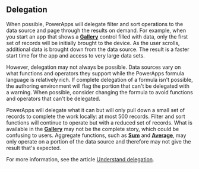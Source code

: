 ## Delegation ##

When possible, PowerApps will delegate filter and sort operations to the data source and page through the results on demand. For example, when you start an app that shows a **[Gallery](../controls/control-gallery.md)** control filled with data, only the first set of records will be initially brought to the device. As the user scrolls, additional data is brought down from the data source. The result is a faster start time for the app and access to very large data sets.

However, delegation may not always be possible. Data sources vary on what functions and operators they support while the PowerApps formula language is relatively rich. If complete delegation of a formula isn't possible, the authoring environment will flag the portion that can't be delegated with a warning. When possible, consider changing the formula to avoid functions and operators that can't be delegated.   

PowerApps will delegate what it can but will only pull down a small set of records to complete the work locally: at most 500 records. Filter and sort functions will continue to operate but with a reduced set of records. What is available in the **[Gallery](../controls/control-gallery.md)** may not be the complete story, which could be confusing to users. Aggregate functions, such as **[Sum](../functions/function-aggregates.md)** and **[Average](../functions/function-aggregates.md)**, may only operate on a portion of the data source and therefore may not give the result that's expected.

For more information, see the article [Understand delegation](../working-with-delegation.md). 

